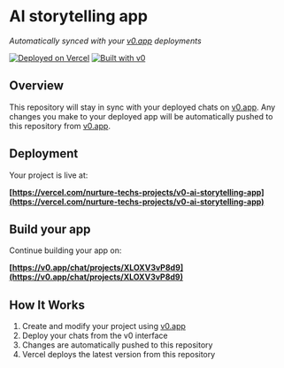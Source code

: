 # AI storytelling app

*Automatically synced with your [v0.app](https://v0.app) deployments*

[![Deployed on Vercel](https://img.shields.io/badge/Deployed%20on-Vercel-black?style=for-the-badge&logo=vercel)](https://vercel.com/nurture-techs-projects/v0-ai-storytelling-app)
[![Built with v0](https://img.shields.io/badge/Built%20with-v0.app-black?style=for-the-badge)](https://v0.app/chat/projects/XLOXV3vP8d9)

## Overview

This repository will stay in sync with your deployed chats on [v0.app](https://v0.app).
Any changes you make to your deployed app will be automatically pushed to this repository from [v0.app](https://v0.app).

## Deployment

Your project is live at:

**[https://vercel.com/nurture-techs-projects/v0-ai-storytelling-app](https://vercel.com/nurture-techs-projects/v0-ai-storytelling-app)**

## Build your app

Continue building your app on:

**[https://v0.app/chat/projects/XLOXV3vP8d9](https://v0.app/chat/projects/XLOXV3vP8d9)**

## How It Works

1. Create and modify your project using [v0.app](https://v0.app)
2. Deploy your chats from the v0 interface
3. Changes are automatically pushed to this repository
4. Vercel deploys the latest version from this repository
